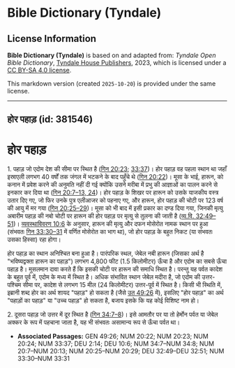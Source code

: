 # Bible Dictionary (Tyndale)

## License Information

**Bible Dictionary (Tyndale)** is based on and adapted from: _Tyndale Open Bible Dictionary_, [Tyndale House Publishers](https://tyndaleopenresources.com/), 2023, which is licensed under a [CC BY-SA 4.0 license](https://creativecommons.org/licenses/by-sa/4.0/legalcode.en).

This markdown version (created `2025-10-20`) is provided under the same license.



--------------------------------

## होर पहाड़ (id: 381546)

होर पहाड़
=========

1\. पहाड़ जो एदोम देश की सीमा पर स्थित है ([गिन 20:23](https://ref.ly/Num20:23); [33:37](https://ref.ly/Num33:37))। होर पहाड़ वह पहला स्थान था जहाँ इस्राएली लगभग 40 वर्षों तक जंगल में भटकने के बाद पहुँचे थे ([गिन 20:22](https://ref.ly/Num20:22))। मूसा के भाई, हारून, को कनान में प्रवेश करने की अनुमति नहीं दी गई क्योंकि उसने मरीबा में प्रभु की आज्ञाओं का पालन करने से इनकार कर दिया था ([गिन 20:7–13, 24](https://ref.ly/Num20:7-Num20:13,Num20:24))। होर पहाड़ के शिखर पर हारून को उसके याजकीय वस्त्र उतार दिए गए, जो फिर उनके पुत्र एलीआजर को पहनाए गए, और हारून, होर पहाड़ की चोटी पर 123 वर्ष की आयु में मर गया ([गिन 20:25–29](https://ref.ly/Num20:25-Num20:29))। मूसा को भी बाद में इसी प्रकार का दण्ड दिया गया, जिनकी मृत्यु अबारीम पहाड़ की नबो चोटी पर हारून की होर पहाड़ पर मृत्यु से तुलना की जाती है ([व्य.वि. 32:49–51](https://ref.ly/Deut32:49-Deut32:51))। [व्यवस्थाविवरण 10:6](https://ref.ly/Deut10:6) के अनुसार, हारून की मृत्यु और दफन मोसेरोत नामक स्थान पर हुआ (संभवतः [गिन 33:30–31](https://ref.ly/Num33:30-Num33:31) में वर्णित मोसेरोत का भाग था), जो होर पहाड़ के बहुत निकट (या संभवतः उसका हिस्सा) रहा होगा।

होर पहाड़ का स्थान अनिश्चित बना हुआ है। पारंपरिक स्थल, जेबेल नबी हारून (जिसका अर्थ है "भविष्यद्वक्ता हारून का पहाड़") लगभग 4,800 फीट (1\.5 किलोमीटर) ऊँचा है और एदोम का सबसे ऊँचा पहाड़ है। मुसलमान दावा करते हैं कि इसकी चोटी पर हारून की समाधि स्थित है। परन्तु यह पर्वत कादेश के बहुत पूर्व में, एदोम के मध्य में स्थित है। अधिक संभावित स्थान जेबेल मदीरा है, जो एदोम की उत्तर\-पश्चिम सीमा पर, कादेश से लगभग 15 मील (24 किलोमीटर) उत्तर\-पूर्व में स्थित है। किसी भी स्थिति में, इब्रानी शब्द होर का अर्थ शायद "पहाड़" हो सकता है (जैसे [उत 49:26](https://ref.ly/Gen49:26) में), इसलिए "होर पहाड़" का अर्थ "पहाड़ों का पहाड़" या "उच्च पहाड़" हो सकता है, बजाय इसके कि यह कोई विशिष्ट नाम हो।

2\. दूसरा पहाड़ जो उत्तर में दूर स्थित है ([गिन 34:7–8](https://ref.ly/Num34:7-Num34:8))। इसे आमतौर पर या तो हेर्मोन पर्वत या जेबेल अक्कर के रूप में पहचाना जाता है, यह भी संभवतः असामान्य रूप से ऊँचा पर्वत था।

* **Associated Passages:** GEN 49:26; NUM 20:22; NUM 20:23; NUM 20:24; NUM 33:37; DEU 2:14; DEU 10:6; NUM 34:7–NUM 34:8; NUM 20:7–NUM 20:13; NUM 20:25–NUM 20:29; DEU 32:49–DEU 32:51; NUM 33:30–NUM 33:31

